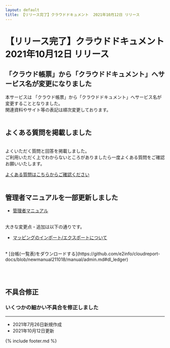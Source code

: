 ```yaml
---
layout: default
title: 【リリース完了】クラウドドキュメント  2021年10月12日 リリース
---
```


# 【リリース完了】クラウドドキュメント  2021年10月12日 リリース  

## 「クラウド帳票」から「クラウドドキュメント」へサービス名が変更になりました

本サービスは 「クラウド帳票」から「クラウドドキュメント」へサービス名が変更することとなりました。<br>
関連資料やサイト等の表記は順次変更しております。<br><br>


## よくある質問を掲載しました
<br>
よくいただく質問と回答を掲載しました。<br>
ご利用いただく上でわからないところがありましたら一度よくある質問をご確認お願いいたします。<br>

[よくある質問はこちらからご確認ください](faq/faq.md)
<br><br>

## 管理者マニュアルを一部更新しました

* [管理者マニュアル](manual/admin.md)
<br>
大きな変更点・追加は以下の通りです。<br>

* [マッピングのインポート/エクスポートについて](https://github.com/e2info/cloudreport-docs/blob/newmanual211018/manual/admin.md#mapping_2)

<br>
* [台帳(一覧表)をダウンロードする](https://github.com/e2info/cloudreport-docs/blob/newmanual211018/manual/admin.md#dl_ledger)

<br><br>

## 不具合修正　

### いくつかの細かい不具合を修正しました

-----
* 2021年7月26日新規作成
* 2021年10月12日更新

{% include footer.md %}

